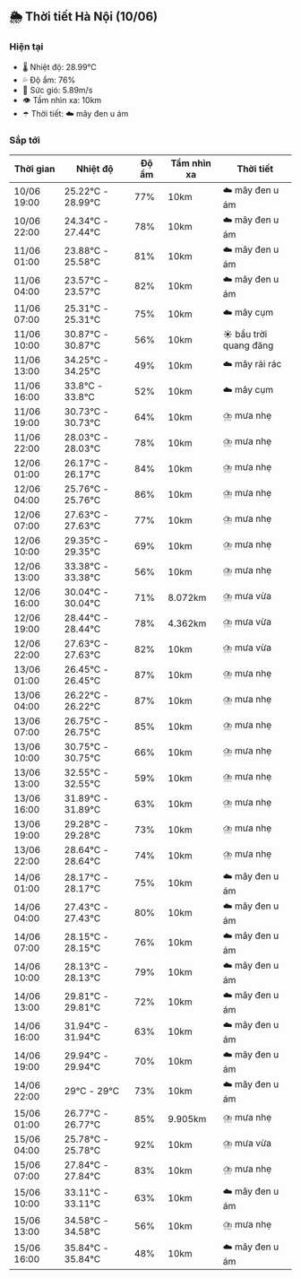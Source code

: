 ## 🌦️ Thời tiết Hà Nội (10/06)

### Hiện tại

- 🌡️ Nhiệt độ: 28.99℃
- 💦 Độ ẩm: 76%
- 💨 Sức gió: 5.89m/s
- 👁️ Tầm nhìn xa: 10km
- ☂️ Thời tiết: ☁️ mây đen u ám

### Sắp tới

| Thời gian | Nhiệt độ | Độ ẩm | Tầm nhìn xa | Thời tiết |
| --- | --- | --- | --- | --- |
| 10/06 19:00 | 25.22℃ - 28.99℃ | 77% | 10km | ☁️ mây đen u ám |
| 10/06 22:00 | 24.34℃ - 27.44℃ | 78% | 10km | ☁️ mây đen u ám |
| 11/06 01:00 | 23.88℃ - 25.58℃ | 81% | 10km | ☁️ mây đen u ám |
| 11/06 04:00 | 23.57℃ - 23.57℃ | 82% | 10km | ☁️ mây đen u ám |
| 11/06 07:00 | 25.31℃ - 25.31℃ | 75% | 10km | ☁️ mây cụm |
| 11/06 10:00 | 30.87℃ - 30.87℃ | 56% | 10km | ☀️ bầu trời quang đãng |
| 11/06 13:00 | 34.25℃ - 34.25℃ | 49% | 10km | ☁️ mây rải rác |
| 11/06 16:00 | 33.8℃ - 33.8℃ | 52% | 10km | ☁️ mây cụm |
| 11/06 19:00 | 30.73℃ - 30.73℃ | 64% | 10km | ⛈️ mưa nhẹ |
| 11/06 22:00 | 28.03℃ - 28.03℃ | 78% | 10km | ⛈️ mưa nhẹ |
| 12/06 01:00 | 26.17℃ - 26.17℃ | 84% | 10km | ⛈️ mưa nhẹ |
| 12/06 04:00 | 25.76℃ - 25.76℃ | 86% | 10km | ⛈️ mưa nhẹ |
| 12/06 07:00 | 27.63℃ - 27.63℃ | 77% | 10km | ⛈️ mưa nhẹ |
| 12/06 10:00 | 29.35℃ - 29.35℃ | 69% | 10km | ⛈️ mưa nhẹ |
| 12/06 13:00 | 33.38℃ - 33.38℃ | 56% | 10km | ⛈️ mưa nhẹ |
| 12/06 16:00 | 30.04℃ - 30.04℃ | 71% | 8.072km | ⛈️ mưa vừa |
| 12/06 19:00 | 28.44℃ - 28.44℃ | 78% | 4.362km | ⛈️ mưa vừa |
| 12/06 22:00 | 27.63℃ - 27.63℃ | 82% | 10km | ⛈️ mưa vừa |
| 13/06 01:00 | 26.45℃ - 26.45℃ | 87% | 10km | ⛈️ mưa nhẹ |
| 13/06 04:00 | 26.22℃ - 26.22℃ | 87% | 10km | ⛈️ mưa nhẹ |
| 13/06 07:00 | 26.75℃ - 26.75℃ | 85% | 10km | ⛈️ mưa nhẹ |
| 13/06 10:00 | 30.75℃ - 30.75℃ | 66% | 10km | ⛈️ mưa nhẹ |
| 13/06 13:00 | 32.55℃ - 32.55℃ | 59% | 10km | ⛈️ mưa nhẹ |
| 13/06 16:00 | 31.89℃ - 31.89℃ | 63% | 10km | ⛈️ mưa nhẹ |
| 13/06 19:00 | 29.28℃ - 29.28℃ | 73% | 10km | ⛈️ mưa nhẹ |
| 13/06 22:00 | 28.64℃ - 28.64℃ | 74% | 10km | ⛈️ mưa nhẹ |
| 14/06 01:00 | 28.17℃ - 28.17℃ | 75% | 10km | ☁️ mây đen u ám |
| 14/06 04:00 | 27.43℃ - 27.43℃ | 80% | 10km | ☁️ mây đen u ám |
| 14/06 07:00 | 28.15℃ - 28.15℃ | 76% | 10km | ☁️ mây đen u ám |
| 14/06 10:00 | 28.13℃ - 28.13℃ | 79% | 10km | ☁️ mây đen u ám |
| 14/06 13:00 | 29.81℃ - 29.81℃ | 72% | 10km | ☁️ mây đen u ám |
| 14/06 16:00 | 31.94℃ - 31.94℃ | 63% | 10km | ☁️ mây đen u ám |
| 14/06 19:00 | 29.94℃ - 29.94℃ | 70% | 10km | ☁️ mây đen u ám |
| 14/06 22:00 | 29℃ - 29℃ | 73% | 10km | ☁️ mây đen u ám |
| 15/06 01:00 | 26.77℃ - 26.77℃ | 85% | 9.905km | ⛈️ mưa nhẹ |
| 15/06 04:00 | 25.78℃ - 25.78℃ | 92% | 10km | ⛈️ mưa vừa |
| 15/06 07:00 | 27.84℃ - 27.84℃ | 83% | 10km | ⛈️ mưa nhẹ |
| 15/06 10:00 | 33.11℃ - 33.11℃ | 63% | 10km | ☁️ mây đen u ám |
| 15/06 13:00 | 34.58℃ - 34.58℃ | 56% | 10km | ⛈️ mưa nhẹ |
| 15/06 16:00 | 35.84℃ - 35.84℃ | 48% | 10km | ☁️ mây đen u ám |
